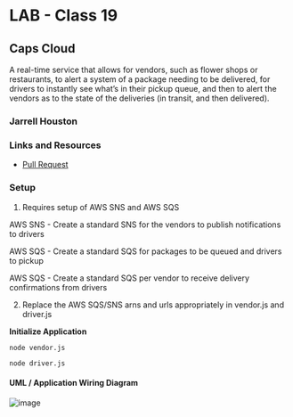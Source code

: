 # LAB - Class 19

## Caps Cloud

A real-time service that allows for vendors, such as flower shops or restaurants, to alert a system of a package needing to be delivered, for drivers to instantly see what’s in their pickup queue, and then to alert the vendors as to the state of the deliveries (in transit, and then delivered).

### Jarrell Houston

### Links and Resources

- [Pull Request](https://github.com/Jarrell28/serverless-api/pull/1)

### Setup

1. Requires setup of AWS SNS and AWS SQS 

 AWS SNS - Create a standard SNS for the vendors to publish notifications to drivers

 AWS SQS - Create a standard SQS for packages to be queued and drivers to pickup

 AWS SQS - Create a standard SQS per vendor to receive delivery confirmations from drivers

2. Replace the AWS SQS/SNS arns and urls appropriately in vendor.js and driver.js

 **Initialize Application**

```node vendor.js```

```node driver.js```


#### UML / Application Wiring Diagram

![image](https://user-images.githubusercontent.com/33704616/118051541-d0608080-b346-11eb-8fae-72043a2d2043.png)

